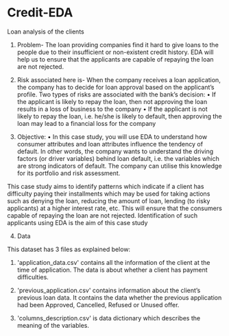 # Credit-EDA
Loan analysis of the clients


1.	Problem-
The loan providing companies find it hard to give loans to the people due to their insufficient or non-existent credit history.
EDA will help us to ensure that the applicants are capable of repaying the loan are not rejected.

2.	Risk associated here is-
When the company receives a loan application, the company has to decide for loan approval based on the applicant’s profile. Two types of risks are associated with the bank’s decision:
•	If the applicant is likely to repay the loan, then not approving the loan results in a loss of business to the company
•	If the applicant is not likely to repay the loan, i.e. he/she is likely to default, then approving the loan may lead to a financial loss for the company

3.	Objective:
•	In this case study, you will use EDA to understand how consumer attributes and loan attributes influence the tendency of default.
 In other words, the company wants to understand the driving factors (or driver variables) behind loan    default, i.e. the variables which are strong indicators of default.  The company can utilise this knowledge for its portfolio and risk assessment.
 
This case study aims to identify patterns which indicate if a client has difficulty paying their installments which may be used for taking actions such as denying the loan, reducing the amount of loan, lending (to risky applicants) at a higher interest rate, etc. This will ensure that the consumers capable of repaying the loan are not rejected. Identification of such applicants using EDA is the aim of this case study

4.	Data

This dataset has 3 files as explained below: 
 
1. 'application_data.csv' contains all the information of the client at the time of application.
The data is about whether a client has payment difficulties.
 
2. 'previous_application.csv' contains information about the client’s previous loan data. It contains the data whether the previous application had been Approved, Cancelled, Refused or Unused offer.
 
3. 'columns_description.csv' is data dictionary which describes the meaning of the variables.

